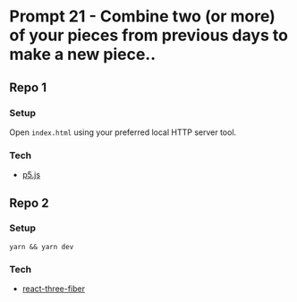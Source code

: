 # Prompt 21 - Combine two (or more) of your pieces from previous days to make a new piece..

## Repo 1

### Setup

Open `index.html` using your preferred local HTTP server tool.

### Tech

- [p5.js](https://p5js.org/)

## Repo 2

### Setup

`yarn && yarn dev`

### Tech

- [react-three-fiber](https://github.com/pmndrs/react-three-fiber)
